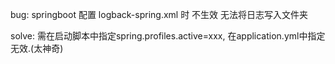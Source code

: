 bug: springboot 配置 logback-spring.xml 时 不生效 无法将日志写入文件夹

solve: 需在启动脚本中指定spring.profiles.active=xxx, 在application.yml中指定无效.(太神奇)